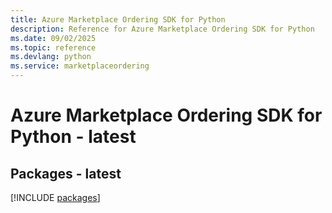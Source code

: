```yaml
---
title: Azure Marketplace Ordering SDK for Python
description: Reference for Azure Marketplace Ordering SDK for Python
ms.date: 09/02/2025
ms.topic: reference
ms.devlang: python
ms.service: marketplaceordering
---
```

# Azure Marketplace Ordering SDK for Python - latest
## Packages - latest
[!INCLUDE [packages](marketplace-ordering-index.md)]